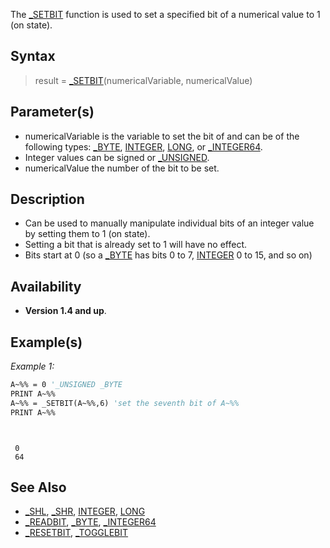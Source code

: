 The [_SETBIT](_SETBIT) function is used to set a specified bit of a numerical value to 1 (on state).


## Syntax

> result = [_SETBIT](_SETBIT)(numericalVariable, numericalValue)


## Parameter(s)

* numericalVariable is the variable to set the bit of and can be of the following types: [_BYTE](_BYTE), [INTEGER](INTEGER), [LONG](LONG), or [_INTEGER64](_INTEGER64).
* Integer values can be signed or [_UNSIGNED](_UNSIGNED).
* numericalValue the number of the bit to be set.


## Description

* Can be used to manually manipulate individual bits of an integer value by setting them to 1 (on state).
* Setting a bit that is already set to 1 will have no effect.
* Bits start at 0 (so a [_BYTE](_BYTE) has bits 0 to 7, [INTEGER](INTEGER) 0 to 15, and so on)

## Availability

* **Version 1.4 and up**.


## Example(s)

*Example 1:*

```vb
A~%% = 0 '_UNSIGNED _BYTE
PRINT A~%%
A~%% = _SETBIT(A~%%,6) 'set the seventh bit of A~%%
PRINT A~%%

```

```text


 0
 64

```




## See Also

* [_SHL](_SHL), [_SHR](_SHR), [INTEGER](INTEGER), [LONG](LONG)
* [_READBIT](_READBIT), [_BYTE](_BYTE), [_INTEGER64](_INTEGER64)
* [_RESETBIT](_RESETBIT), [_TOGGLEBIT](_TOGGLEBIT)



